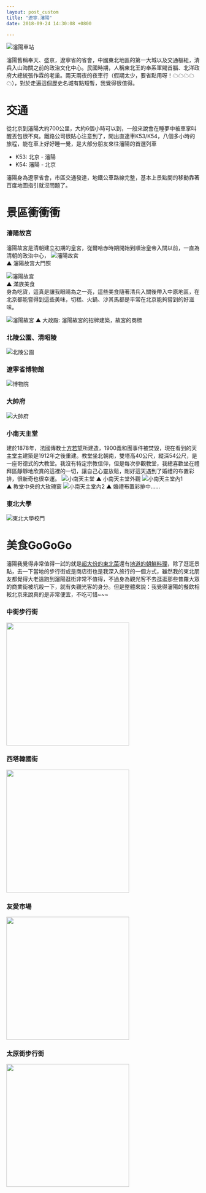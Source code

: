 ```yaml
---
layout: post_custom
title: "遼寧.瀋陽"
date: 2018-09-24 14:30:08 +0800

---
```

![瀋陽車站](/assets/image/20180921/shengyang0003.JPG)

瀋陽舊稱奉天、盛京，遼寧省的省會，中國東北地區的第一大城以及交通樞紐，清兵入山海關之前的政治文化中心。民國時期，人稱東北王的奉系軍閥首腦、北洋政府大總統張作霖的老巢。兩天兩夜的夜車行（假期太少，要省點用呀！☁☁☁☁☁），對於走遍這個歷史名城有點短暫，我覺得很值得。

<!--more-->
  
# 交通
從北京到瀋陽大約700公里，大約6個小時可以到，一般來說會在睡夢中被車掌叫醒丟包很不爽。鐵路公司很貼心注意到了，開出直達車K53/K54，八個多小時的旅程，能在車上好好睡一覺，是大部分朋友來往瀋陽的首選列車  
* K53: 北京 - 瀋陽  
* K54: 瀋陽 - 北京  

瀋陽身為遼寧省會，市區交通發達，地鐵公車路線完整，基本上景點間的移動靠著百度地圖指引就沒問題了。  

# 景區衝衝衝
### 瀋陽故宮  
瀋陽故宮是清朝建立初期的皇宮，從爾哈赤時期開始到順治皇帝入關以前，一直為清朝的政治中心， 
![瀋陽故宮](/assets/image/20180921/shengyang0008.JPG)   
▲ 瀋陽故宮大門照

![瀋陽故宮](/assets/image/20180921/shengyang0035.JPG)  
▲ 滿族美食  
身為吃貨，這真是讓我眼睛為之一亮，這些美食隨著清兵入關後帶入中原地區，在北京都能嘗得到這些美味，切糕、火鍋、沙其馬都是平常在北京能夠嘗到的好滋味。

![瀋陽故宮](/assets/image/20180921/shengyang0039.JPG)
▲ 大政殿: 瀋陽故宮的招牌建築，故宮的商標       
### 北陵公園、清昭陵
![北陵公園](/assets/image/20180921/shengyang0050.JPG) 

### 遼寧省博物館  
![博物院](/assets/image/20180921/shengyang0171.JPG) 

### 大帥府
![大帥府](/assets/image/20180921/shengyang0152.JPG) 

### 小南天主堂
建於1878年，法國傳教士[方若望](#)所建造，1900義和團事件被焚毀，現在看到的天主堂主建築是1912年之後重建。教堂坐北朝南，雙塔高40公尺，縱深54公尺，是一座哥德式的大教堂。我沒有特定宗教信仰，但是每次參觀教堂，我總喜歡坐在禮拜區靜靜地欣賞的這裡的一切，讓自己心靈放鬆，剛好這天遇到了婚禮的布置彩排，很新奇也很幸運。
![小南天主堂](/assets/image/20180921/shengyang0154.JPG) 
▲ 小南天主堂外觀
![小南天主堂內1](/assets/image/20180921/shengyang0161.JPG)  
▲ 教堂中央的大玫瑰窗
![小南天主堂內2](/assets/image/20180921/shengyang0162.JPG)
▲ 婚禮布置彩排中......

### 東北大學
![東北大學校門](/assets/image/20180921/shengyang0194.JPG) 

# 美食GoGoGo
瀋陽我覺得非常值得一試的就是[超大份的東北菜](#)還有[地道的朝鮮料理](#)，除了逛逛景點，去一下當地的步行街或是商店街也是我深入旅行的一個方式，雖然我的東北朋友都覺得大老遠跑到瀋陽逛街非常不值得，不過身為觀光客不去逛逛那些普羅大眾的商業街被坑殺一下，就有失觀光客的身分。但是整體來說：我覺得瀋陽的餐飲相較北京來說真的是非常便宜，不吃可惜~~~
### 中街步行街  
<img src="/assets/image/20180921/shengyang0004.JPG" height="320px" >

### 西塔韓國街  
<img src="/assets/image/20180921/shengyang0068.JPG" height="320px" >

### 友愛市場  
<img src="/assets/image/20180921/shengyang0165.JPG" height="320px" >
 
### 太原街步行街  
<img src="/assets/image/20180921/shengyang0199.JPG" height="320px" >